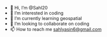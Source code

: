 - 👋 Hi, I’m @Sahl20
- 👀 I’m interested in coding 
- 🌱 I’m currently learning geospatial
- 💞️ I’m looking to collaborate on coding 
- 📫 How to reach me sahlyasin6@gmail.com 

<!---
Sahl20/Sahl20 is a ✨ special ✨ repository because its `README.md` (this file) appears on your GitHub profile.
You can click the Preview link to take a look at your changes.
--->
